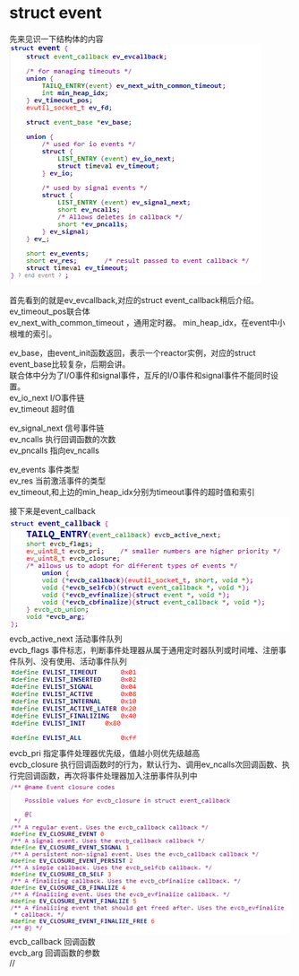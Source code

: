 # struct event

先来见识一下结构体的内容  
![](struct_event.png)  

首先看到的就是ev_evcallback,对应的struct event_callback稍后介绍。  
ev_timeout_pos联合体  
ev_next_with_common_timeout ，通用定时器。 
min_heap_idx，在event中小根堆的索引。  

ev_base，由event_init函数返回，表示一个reactor实例，对应的struct event_base比较复杂，后期会讲。  
联合体中分为了I/O事件和signal事件，互斥的I/O事件和signal事件不能同时设置。  
ev_io_next I/O事件链   
ev_timeout 超时值   

ev_signal_next 信号事件链  
ev_ncalls 执行回调函数的次数  
ev_pncalls 指向ev_ncalls

ev_events 事件类型  
ev_res 当前激活事件的类型  
ev_timeout,和上边的min_heap_idx分别为timeout事件的超时值和索引  

接下来是event_callback  
![](struct_event_callback.png)  
evcb_active_next 活动事件队列  
evcb_flags 事件标志，判断事件处理器从属于通用定时器队列或时间堆、注册事件队列、没有使用、活动事件队列  
![](ev_flag.png)  
evcb_pri 指定事件处理器优先级，值越小则优先级越高  
evcb_closure 执行回调函数时的行为，默认行为、调用ev_ncalls次回调函数、执行完回调函数，再次将事件处理器加入注册事件队列中    
![](ev_closure.png)  
evcb_callback 回调函数  
evcb_arg 回调函数的参数  
//
